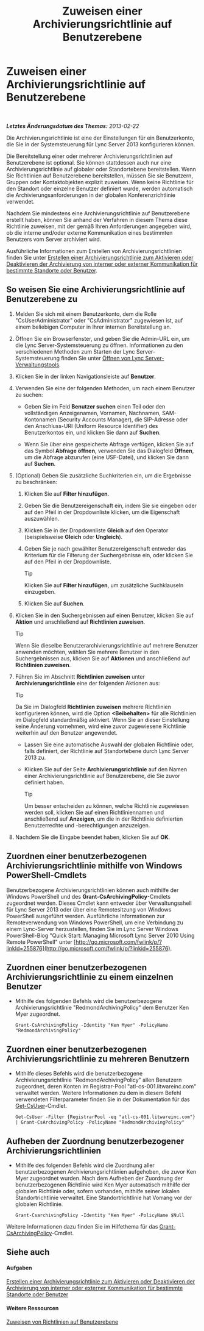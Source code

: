 ﻿---
title: Zuweisen einer Archivierungsrichtlinie auf Benutzerebene
TOCTitle: Zuweisen einer Archivierungsrichtlinie auf Benutzerebene
ms:assetid: a12ca483-b235-460f-b3fe-130fb3087264
ms:mtpsurl: https://technet.microsoft.com/de-de/library/Gg182560(v=OCS.15)
ms:contentKeyID: 49294940
ms.date: 05/19/2016
mtps_version: v=OCS.15
ms.translationtype: HT
---

# Zuweisen einer Archivierungsrichtlinie auf Benutzerebene

 

_**Letztes Änderungsdatum des Themas:** 2013-02-22_

Die Archivierungsrichtlinie ist eine der Einstellungen für ein Benutzerkonto, die Sie in der Systemsteuerung für Lync Server 2013 konfigurieren können.

Die Bereitstellung einer oder mehrerer Archivierungsrichtlinien auf Benutzerebene ist optional. Sie können stattdessen auch nur eine Archivierungsrichtlinie auf globaler oder Standortebene bereitstellen. Wenn Sie Richtlinien auf Benutzerebene bereitstellen, müssen Sie sie Benutzern, Gruppen oder Kontaktobjekten explizit zuweisen. Wenn keine Richtlinie für den Standort oder einzelne Benutzer definiert wurde, werden automatisch die Archivierungsanforderungen in der globalen Konferenzrichtlinie verwendet.

Nachdem Sie mindestens eine Archivierungsrichtlinie auf Benutzerebene erstellt haben, können Sie anhand der Verfahren in diesem Thema diese Richtlinie zuweisen, mit der gemäß Ihren Anforderungen angegeben wird, ob die interne und/oder externe Kommunikation eines bestimmten Benutzers vom Server archiviert wird.

Ausführliche Informationen zum Erstellen von Archivierungsrichtlinien finden Sie unter [Erstellen einer Archivierungsrichtlinie zum Aktivieren oder Deaktivieren der Archivierung von interner oder externer Kommunikation für bestimmte Standorte oder Benutzer](lync-server-2013-creating-an-archiving-policy-to-enable-or-disable-archiving-of-internal-or-external-communications-for-specific-sites-or-users.md).

## So weisen Sie eine Archivierungsrichtlinie auf Benutzerebene zu

1.  Melden Sie sich mit einem Benutzerkonto, dem die Rolle "CsUserAdministrator" oder "CsAdministrator" zugewiesen ist, auf einem beliebigen Computer in Ihrer internen Bereitstellung an.

2.  Öffnen Sie ein Browserfenster, und geben Sie die Admin-URL ein, um die Lync Server-Systemsteuerung zu öffnen. Informationen zu den verschiedenen Methoden zum Starten der Lync Server-Systemsteuerung finden Sie unter [Öffnen von Lync Server-Verwaltungstools](lync-server-2013-open-lync-server-administrative-tools.md).

3.  Klicken Sie in der linken Navigationsleiste auf **Benutzer**.

4.  Verwenden Sie eine der folgenden Methoden, um nach einem Benutzer zu suchen:
    
      - Geben Sie im Feld **Benutzer suchen** einen Teil oder den vollständigen Anzeigenamen, Vornamen, Nachnamen, SAM-Kontonamen (Security Accounts Manager), die SIP-Adresse oder den Anschluss-URI (Uniform Resource Identifier) des Benutzerkontos ein, und klicken Sie dann auf **Suchen**.
    
      - Wenn Sie über eine gespeicherte Abfrage verfügen, klicken Sie auf das Symbol **Abfrage öffnen**, verwenden Sie das Dialogfeld **Öffnen**, um die Abfrage abzurufen (eine USF-Datei), und klicken Sie dann auf **Suchen**.

5.  (Optional) Geben Sie zusätzliche Suchkriterien ein, um die Ergebnisse zu beschränken:
    
    1.  Klicken Sie auf **Filter hinzufügen**.
    
    2.  Geben Sie die Benutzereigenschaft ein, indem Sie sie eingeben oder auf den Pfeil in der Dropdownliste klicken, um die Eigenschaft auszuwählen.
    
    3.  Klicken Sie in der Dropdownliste **Gleich** auf den Operator (beispielsweise **Gleich** oder **Ungleich**).
    
    4.  Geben Sie je nach gewählter Benutzereigenschaft entweder das Kriterium für die Filterung der Suchergebnisse ein, oder klicken Sie auf den Pfeil in der Dropdownliste.
        

        > [!TIP]
        > Klicken Sie auf <STRONG>Filter hinzufügen</STRONG>, um zusätzliche Suchklauseln einzugeben.

    
    5.  Klicken Sie auf **Suchen**.

6.  Klicken Sie in den Suchergebnissen auf einen Benutzer, klicken Sie auf **Aktion** und anschließend auf **Richtlinien zuweisen**.
    

    > [!TIP]
    > Wenn Sie dieselbe Benutzerarchivierungsrichtlinie auf mehrere Benutzer anwenden möchten, wählen Sie mehrere Benutzer in den Suchergebnissen aus, klicken Sie auf <STRONG>Aktionen</STRONG> und anschließend auf <STRONG>Richtlinien zuweisen</STRONG>.



7.  Führen Sie im Abschnitt **Richtlinien zuweisen** unter **Archivierungsrichtlinie** eine der folgenden Aktionen aus:
    

    > [!TIP]
    > Da Sie im Dialogfeld <STRONG>Richtlinien zuweisen</STRONG> mehrere Richtlinien konfigurieren können, wird die Option <STRONG>&lt;Beibehalten&gt;</STRONG> für alle Richtlinien im Dialogfeld standardmäßig aktiviert. Wenn Sie an dieser Einstellung keine Änderung vornehmen, wird eine zuvor zugewiesene Richtlinie weiterhin auf den Benutzer angewendet.

    
      - Lassen Sie eine automatische Auswahl der globalen Richtlinie oder, falls definiert, der Richtlinie auf Standortebene durch Lync Server 2013 zu.
    
      - Klicken Sie auf der Seite **Archivierungsrichtlinie** auf den Namen einer Archivierungsrichtlinie auf Benutzerebene, die Sie zuvor definiert haben.
        

        > [!TIP]
        > Um besser entscheiden zu können, welche Richtlinie zugewiesen werden soll, klicken Sie auf einen Richtliniennamen und anschließend auf <STRONG>Anzeigen</STRONG>, um die in der Richtlinie definierten Benutzerrechte und -berechtigungen anzuzeigen.



8.  Nachdem Sie die Eingabe beendet haben, klicken Sie auf **OK**.

## Zuordnen einer benutzerbezogenen Archivierungsrichtlinie mithilfe von Windows PowerShell-Cmdlets

Benutzerbezogene Archivierungsrichtlinien können auch mithilfe der Windows PowerShell und des **Grant-CsArchivingPolicy**-Cmdlets zugeordnet werden. Dieses Cmdlet kann entweder über Verwaltungsshell für Lync Server 2013 oder über eine Remotesitzung von Windows PowerShell ausgeführt werden. Ausführliche Informationen zur Remoteverwendung von Windows PowerShell, um eine Verbindung zu einem Lync-Server herzustellen, finden Sie im Lync Server Windows PowerShell-Blog "Quick Start: Managing Microsoft Lync Server 2010 Using Remote PowerShell" unter [http://go.microsoft.com/fwlink/p/?linkId=255876](http://go.microsoft.com/fwlink/p/?linkid=255876).

## Zuordnen einer benutzerbezogenen Archivierungsrichtlinie zu einem einzelnen Benutzer

  - Mithilfe des folgenden Befehls wird die benutzerbezogene Archivierungsrichtlinie "RedmondArchivingPolicy" dem Benutzer Ken Myer zugeordnet.
    
        Grant-CsArchivingPolicy -Identity "Ken Myer" -PolicyName "RedmondArchivingPolicy"

## Zuordnen einer benutzerbezogenen Archivierungsrichtlinie zu mehreren Benutzern

  - Mithilfe dieses Befehls wird die benutzerbezogene Archivierungsrichtlinie "RedmondArchivingPolicy" allen Benutzern zugeordnet, deren Konten im Registrar-Pool "atl-cs-001.litwareinc.com" verwaltet werden. Weitere Informationen zu dem in diesem Befehl verwendeten Filterparameter finden Sie in der Dokumentation für das [Get-CsUser](https://docs.microsoft.com/en-us/powershell/module/skype/Get-CsUser)-Cmdlet.
    
        Get-CsUser -Filter {RegistrarPool -eq "atl-cs-001.litwareinc.com"} | Grant-CsArchivingPolicy -PolicyName "RedmondArchivingPolicy"

## Aufheben der Zuordnung benutzerbezogener Archivierungsrichtlinien

  - Mithilfe des folgenden Befehls wird die Zuordnung aller benutzerbezogenen Archivierungsrichtlinien aufgehoben, die zuvor Ken Myer zugeordnet wurden. Nach dem Aufheben der Zuordnung der benutzerbezogenen Richtlinie wird Ken Myer automatisch mithilfe der globalen Richtlinie oder, sofern vorhanden, mithilfe seiner lokalen Standortrichtlinie verwaltet. Eine Standortrichtlinie hat Vorrang vor der globalen Richtlinie.
    
        Grant-CsarchivingPolicy -Identity "Ken Myer" -PolicyName $Null

Weitere Informationen dazu finden Sie im Hilfethema für das [Grant-CsArchivingPolicy](https://docs.microsoft.com/en-us/powershell/module/skype/Grant-CsArchivingPolicy)-Cmdlet.

## Siehe auch

#### Aufgaben

[Erstellen einer Archivierungsrichtlinie zum Aktivieren oder Deaktivieren der Archivierung von interner oder externer Kommunikation für bestimmte Standorte oder Benutzer](lync-server-2013-creating-an-archiving-policy-to-enable-or-disable-archiving-of-internal-or-external-communications-for-specific-sites-or-users.md)  

#### Weitere Ressourcen

[Zuweisen von Richtlinien auf Benutzerebene](lync-server-2013-assigning-per-user-policies.md)

